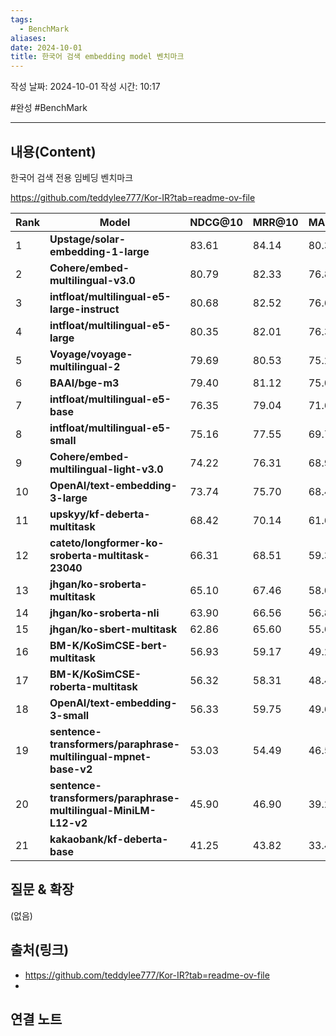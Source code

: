 ```yaml
---
tags:
  - BenchMark
aliases: 
date: 2024-10-01
title: 한국어 검색 embedding model 벤치마크
---
```

작성 날짜: 2024-10-01
작성 시간: 10:17

#완성 #BenchMark 

----
## 내용(Content)

한국어 검색 전용 임베딩 벤치마크

https://github.com/teddylee777/Kor-IR?tab=readme-ov-file

| Rank | Model                                                           | NDCG@10 | MRR@10 | MAP@10 | Recall@10 | Average | Link                                                                                     |
| ---- | --------------------------------------------------------------- | ------- | ------ | ------ | --------- | ------- | ---------------------------------------------------------------------------------------- |
| 1    | **Upstage/solar-embedding-1-large**                             | 83.61   | 84.14  | 80.35  | 88.35     | 84.11   | [📎](https://developers.upstage.ai/docs/apis/embeddings)                                 |
| 2    | **Cohere/embed-multilingual-v3.0**                              | 80.79   | 82.33  | 76.80  | 85.96     | 81.47   | [📎](https://docs.cohere.com/reference/embed)                                            |
| 3    | **intfloat/multilingual-e5-large-instruct**                     | 80.68   | 82.52  | 76.61  | 85.74     | 81.39   | [📎](https://huggingface.co/intfloat/multilingual-e5-large-instruct)                     |
| 4    | **intfloat/multilingual-e5-large**                              | 80.35   | 82.01  | 76.37  | 85.40     | 81.03   | [📎](https://huggingface.co/intfloat/multilingual-e5-large)                              |
| 5    | **Voyage/voyage-multilingual-2**                                | 79.69   | 80.53  | 75.24  | 86.43     | 80.47   | [📎](https://docs.voyageai.com/docs/embeddings)                                          |
| 6    | **BAAI/bge-m3**                                                 | 79.40   | 81.12  | 75.07  | 85.20     | 80.20   | [📎](https://huggingface.co/BAAI/bge-m3)                                                 |
| 7    | **intfloat/multilingual-e5-base**                               | 76.35   | 79.04  | 71.60  | 82.06     | 77.26   | [📎](https://huggingface.co/intfloat/multilingual-e5-base)                               |
| 8    | **intfloat/multilingual-e5-small**                              | 75.16   | 77.55  | 69.78  | 82.17     | 76.16   | [📎](https://huggingface.co/intfloat/multilingual-e5-small)                              |
| 9    | **Cohere/embed-multilingual-light-v3.0**                        | 74.22   | 76.31  | 68.91  | 81.26     | 75.17   | [📎](https://docs.cohere.com/reference/embed)                                            |
| 10   | **OpenAI/text-embedding-3-large**                               | 73.74   | 75.70  | 68.47  | 80.99     | 74.73   | [📎](https://platform.openai.com/docs/guides/embeddings/embedding-models)                |
| 11   | **upskyy/kf-deberta-multitask**                                 | 68.42   | 70.14  | 61.64  | 78.71     | 69.73   | [📎](https://huggingface.co/upskyy/kf-deberta-multitask)                                 |
| 12   | **cateto/longformer-ko-sroberta-multitask-23040**               | 66.31   | 68.51  | 59.34  | 76.62     | 67.69   | [📎](https://huggingface.co/cateto/longformer-ko-sroberta-multitask-23040)               |
| 13   | **jhgan/ko-sroberta-multitask**                                 | 65.10   | 67.46  | 58.03  | 75.41     | 66.50   | [📎](https://huggingface.co/jhgan/ko-sroberta-multitask)                                 |
| 14   | **jhgan/ko-sroberta-nli**                                       | 63.90   | 66.56  | 56.84  | 74.09     | 65.35   | [📎](https://huggingface.co/jhgan/ko-sroberta-nli)                                       |
| 15   | **jhgan/ko-sbert-multitask**                                    | 62.86   | 65.60  | 55.61  | 73.34     | 64.35   | [📎](https://huggingface.co/jhgan/ko-sbert-multitask)                                    |
| 16   | **BM-K/KoSimCSE-bert-multitask**                                | 56.93   | 59.17  | 49.21  | 69.03     | 58.59   | [📎](https://huggingface.co/BM-K/KoSimCSE-bert-multitask)                                |
| 17   | **BM-K/KoSimCSE-roberta-multitask**                             | 56.32   | 58.31  | 48.47  | 68.66     | 57.94   | [📎](https://huggingface.co/BM-K/KoSimCSE-roberta-multitask)                             |
| 18   | **OpenAI/text-embedding-3-small**                               | 56.33   | 59.75  | 49.64  | 65.53     | 57.81   | [📎](https://platform.openai.com/docs/guides/embeddings/embedding-models)                |
| 19   | **sentence-transformers/paraphrase-multilingual-mpnet-base-v2** | 53.03   | 54.49  | 46.52  | 63.25     | 54.32   | [📎](https://huggingface.co/sentence-transformers/paraphrase-multilingual-mpnet-base-v2) |
| 20   | **sentence-transformers/paraphrase-multilingual-MiniLM-L12-v2** | 45.90   | 46.90  | 39.26  | 57.04     | 47.28   | [📎](https://huggingface.co/sentence-transformers/paraphrase-multilingual-MiniLM-L12-v2) |
| 21   | **kakaobank/kf-deberta-base**                                   | 41.25   | 43.82  | 33.45  | 53.42     | 42.99   | [📎](https://huggingface.co/kakaobank/kf-deberta-base)                                   |

## 질문 & 확장

(없음)

## 출처(링크)

- https://github.com/teddylee777/Kor-IR?tab=readme-ov-file
- 
## 연결 노트










